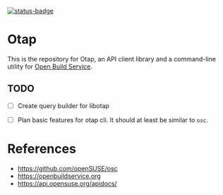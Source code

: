 [![status-badge](https://ci.codeberg.org/api/badges/13339/status.svg)](https://ci.codeberg.org/repos/13339)

# Otap

This is the repository for Otap, an API client library and a command-line utility for [Open Build Service](https://openbuildservice.org).

## TODO

- [ ] Create query builder for libotap
- [ ] Plan basic features for otap cli. It should at least be similar to `osc`.


# References

- https://github.com/openSUSE/osc
- https://openbuildservice.org
- https://api.opensuse.org/apidocs/


